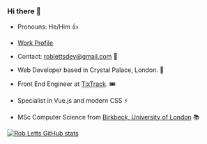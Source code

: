 ### Hi there 👋

+ Pronouns: He/Him 👍 

+ [Work Profile](https://github.com/rob-letts)

+ Contact: roblettsdev@gmail.com 📮

+ Web Developer based in Crystal Palace, London. 🦖

+ Front End Engineer at [TixTrack](https://www.tixtrack.com/). 🎟 

+ Specialist in Vue.js and modern CSS ⚡️

+ MSc Computer Science from [Birkbeck, University of London](https://www.bbk.ac.uk/study/2022/postgraduate/programmes/TMSCOSCI_C/0/computer-science-msc) 📚

[![Rob Letts GitHub stats](https://github-readme-stats.vercel.app/api?username=robertletts)](https://github.com/robertletts/github-readme-stats)
